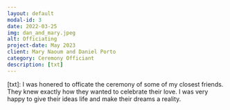 ```yaml
---
layout: default
modal-id: 3
date: 2022-03-25
img: dan_and_mary.jpeg
alt: Officiating
project-date: May 2023
client: Mary Naoum and Daniel Porto
category: Ceremony Officiant
description: [txt]
---
```


[txt]: I was honered to officate the ceremony of some of my closest friends. They knew exactly how they wanted to celebrate their love. I was very happy to give their ideas life and make their dreams a reality.
